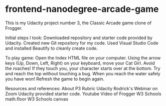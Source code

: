 frontend-nanodegree-arcade-game
===============================
This is my Udacity project number 3, the Classic Arcade game clone of Frogger.

Initial steps I took:
Downloaded repository and starter code provided by Udacity.
Created new Git repository for my code.
Used Visual Studio Code and installed Beautify to cleanly create code.

To play game:
Open the Index HTML file on your computer.
Using the arrow keys (Up, Down, Left, Right) on your keyboard, move your Cat Girl.
Avoid the roaches! If they touch you, your character starts over at the bottom.
Try and reach the top without touching a bug. When you reach the water safely you have won!
Refresh the game to begin again.

Resources and references:
About P3 Rubric Udacity
Rodrick's Webinar on Zoom
Udacity provided starter code.
Youtube Video of Frogger
W3 Schools math.floor
W3 Schools canvas


